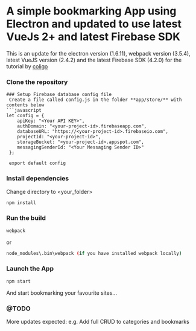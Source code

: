 # A simple bookmarking App using Electron and updated to use latest VueJs 2+ and latest Firebase SDK

This is an update for the electron version (1.6.11), webpack version (3.5.4), latest VueJS version (2.4.2) and the latest Firebase SDK (4.2.0) for the tutorial by [coligo](http://coligo.io/bookmarking-app-electron-vuejs-firebase/)

### Clone the repository
``` git clone https://github.com/giddyeffects/bookmarking_app <your_folder>
### Setup Firebase database config file
 Create a file called config.js in the folder **app/store/** with contents below
```javascript
let config = {
    apiKey: "<Your API KEY>",
    authDomain: "<your-project-id>.firebaseapp.com",
    databaseURL: "https://<your-project-id>.firebaseio.com",
    projectId: "<your-project-id>",
    storageBucket: "<your-project-id>.appspot.com",
    messagingSenderId: "<Your Messaging Sender ID>"
 };

 export default config
 ```

 ### Install dependencies
 Change directory to <your_folder>
 ```bash
 npm install
 ```

 ### Run the build
 ```bash
 webpack
 ```
 or
 ```bash
 node_modules\.bin\webpack (if you have installed webpack locally)
 ```

 ### Launch the App
 ```bash
 npm start
 ```
 And start bookmarking your favourite sites...
 ### @TODO
 More updates expected: e.g. Add full CRUD to categories and bookmarks